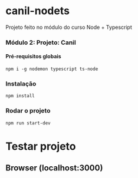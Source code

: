 # canil-nodets
Projeto feito no módulo do curso Node + Typescript
### Módulo 2: Projeto: Canil

#### Pré-requisitos globais
`npm i -g nodemon typescript ts-node`

### Instalação
`npm install`

### Rodar o projeto
`npm run start-dev`


# Testar projeto
## Browser (localhost:3000)
